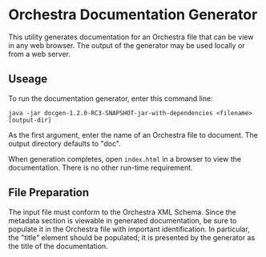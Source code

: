 # Orchestra Documentation Generator

This utility generates documentation for an Orchestra file that can be view in any web browser. The output of the generator may be used locally or from a web server.

## Useage

To run the documentation generator, enter this command line:

```
java -jar docgen-1.2.0-RC3-SNAPSHOT-jar-with-dependencies <filename> [output-dir]
```

As the first argument, enter the name of an Orchestra file to document. The output directory defaults to "doc".

When generation completes, open `index.html` in a browser to view the documentation. There is no other run-time requirement.

## File Preparation

The input file must conform to the Orchestra XML Schema. Since the metadata section is viewable in generated documentation, be sure to populate it in the Orchestra file with important identification. In particular, the "title" element should be populated; it is presented by the generator as the title of the documentation.